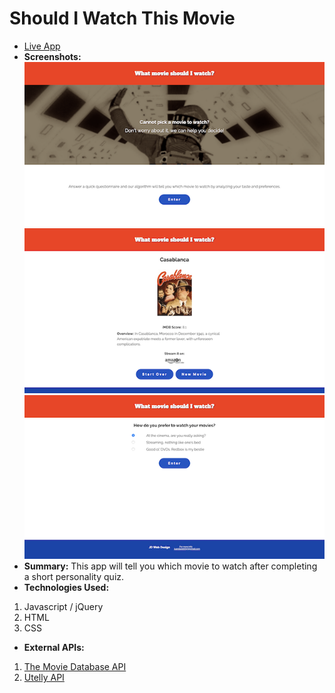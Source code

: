# Should I Watch This Movie
* [Live App](https://juandavidnh.github.io/what-movie-to-watch/)
* **Screenshots:**
![Image](media/home-screen.png)
![Image](media/movie-recommendation-screen.png)
![Image](media/quiz-screen.png)
* **Summary:**
This app will tell you which movie to watch after completing a short personality quiz.
* **Technologies Used:**
1. Javascript / jQuery
2. HTML
3. CSS
* **External APIs:**
1. [The Movie Database API](https://developers.themoviedb.org/3/getting-started/introduction)
2. [Utelly API](https://rapidapi.com/utelly/api/utelly)




